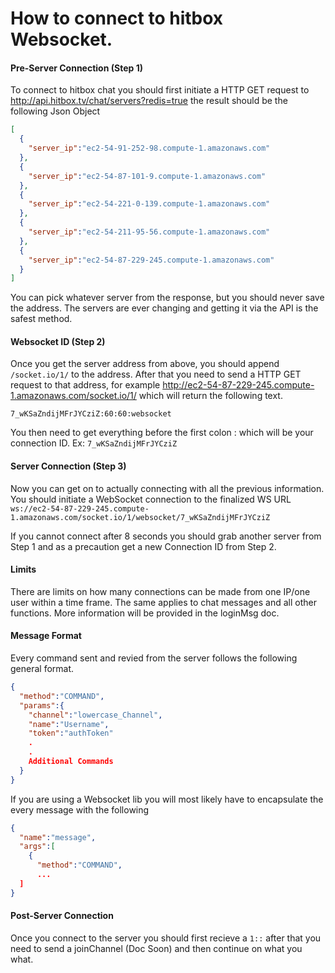 # How to connect to hitbox Websocket.

#### Pre-Server Connection (Step 1)

To connect to hitbox chat you should first initiate a HTTP GET request to http://api.hitbox.tv/chat/servers?redis=true the result should be the following Json Object 

```json
[
  {
    "server_ip":"ec2-54-91-252-98.compute-1.amazonaws.com"
  },
  {
    "server_ip":"ec2-54-87-101-9.compute-1.amazonaws.com"
  },
  {
    "server_ip":"ec2-54-221-0-139.compute-1.amazonaws.com"
  },
  {
    "server_ip":"ec2-54-211-95-56.compute-1.amazonaws.com"
  },
  {
    "server_ip":"ec2-54-87-229-245.compute-1.amazonaws.com"
  }
]
```

You can pick whatever server from the response, but you should never save the address. The servers are ever changing and getting it via the API is the safest method.

#### Websocket ID (Step 2)

Once you get the server address from above, you should append `/socket.io/1/` to the address. After that you need to send a HTTP GET request to that address, for example http://ec2-54-87-229-245.compute-1.amazonaws.com/socket.io/1/ which will return the following text.

```text
7_wKSaZndijMFrJYCziZ:60:60:websocket
```

You then need to get everything before the first colon : which will be your connection ID. Ex: `7_wKSaZndijMFrJYCziZ`

#### Server Connection (Step 3)

Now you can get on to actually connecting with all the previous information. You should initiate a WebSocket connection to the finalized WS URL `ws://ec2-54-87-229-245.compute-1.amazonaws.com/socket.io/1/websocket/7_wKSaZndijMFrJYCziZ`

If you cannot connect after 8 seconds you should grab another server from Step 1 and as a precaution get a new Connection ID from Step 2.

#### Limits

There are limits on how many connections can be made from one IP/one user within a time frame. The same applies to chat messages and all other functions. More information will be provided in the loginMsg doc.


#### Message Format

Every command sent and revied from the server follows the following general format. 

```json
{
  "method":"COMMAND",
  "params":{
    "channel":"lowercase_Channel",
    "name":"Username",
    "token":"authToken"
    .
    .
    Additional Commands
  }
}
```

If you are using a Websocket lib you will most likely have to encapsulate the every message with the following

```json
{
  "name":"message",
  "args":[
    {
      "method":"COMMAND",
      ...
  ]
}
```

#### Post-Server Connection

Once you connect to the server you should first recieve a `1::` after that you need to send a joinChannel (Doc Soon) and then continue on what you what.
